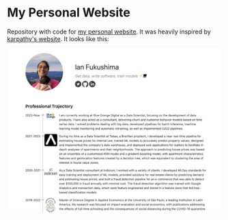 # My Personal Website

Repository with code for [my personal website](https://www.ianfukushima.com/). It was heavily inspired by [karpathy's website](https://karpathy.ai/). It looks like this:

![Preview of personal website](preview.png)
